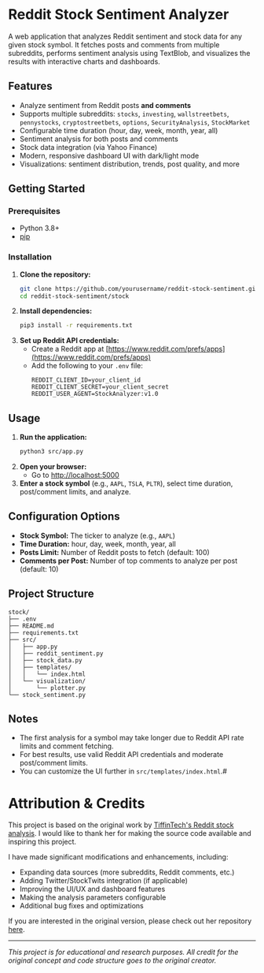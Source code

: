# Reddit Stock Sentiment Analyzer

A web application that analyzes Reddit sentiment and stock data for any given stock symbol. It fetches posts and comments from multiple subreddits, performs sentiment analysis using TextBlob, and visualizes the results with interactive charts and dashboards.

## Features
- Analyze sentiment from Reddit posts **and comments**
- Supports multiple subreddits: `stocks`, `investing`, `wallstreetbets`, `pennystocks`, `cryptostreetbets`, `options`, `SecurityAnalysis`, `StockMarket`
- Configurable time duration (hour, day, week, month, year, all)
- Sentiment analysis for both posts and comments
- Stock data integration (via Yahoo Finance)
- Modern, responsive dashboard UI with dark/light mode
- Visualizations: sentiment distribution, trends, post quality, and more

## Getting Started

### Prerequisites
- Python 3.8+
- [pip](https://pip.pypa.io/en/stable/)

### Installation
1. **Clone the repository:**
   ```bash
   git clone https://github.com/yourusername/reddit-stock-sentiment.git
   cd reddit-stock-sentiment/stock
   ```
2. **Install dependencies:**
   ```bash
   pip3 install -r requirements.txt
   ```
3. **Set up Reddit API credentials:**
   - Create a Reddit app at [https://www.reddit.com/prefs/apps](https://www.reddit.com/prefs/apps)
   - Add the following to your `.env` file:
     ```env
     REDDIT_CLIENT_ID=your_client_id
     REDDIT_CLIENT_SECRET=your_client_secret
     REDDIT_USER_AGENT=StockAnalyzer:v1.0
     ```
     
## Usage
1. **Run the application:**
   ```bash
   python3 src/app.py
   ```
2. **Open your browser:**
   - Go to [http://localhost:5000](http://localhost:5000)
3. **Enter a stock symbol** (e.g., `AAPL`, `TSLA`, `PLTR`), select time duration, post/comment limits, and analyze.

## Configuration Options
- **Stock Symbol:** The ticker to analyze (e.g., `AAPL`)
- **Time Duration:** hour, day, week, month, year, all
- **Posts Limit:** Number of Reddit posts to fetch (default: 100)
- **Comments per Post:** Number of top comments to analyze per post (default: 10)

## Project Structure
```
stock/
├── .env
├── README.md
├── requirements.txt
├── src/
│   ├── app.py
│   ├── reddit_sentiment.py
│   ├── stock_data.py
│   ├── templates/
│   │   └── index.html
│   └── visualization/
│       └── plotter.py
└── stock_sentiment.py
```

## Notes
- The first analysis for a symbol may take longer due to Reddit API rate limits and comment fetching.
- For best results, use valid Reddit API credentials and moderate post/comment limits.
- You can customize the UI further in `src/templates/index.html`.#

# Attribution & Credits

This project is based on the original work by [TiffinTech's Reddit stock analysis](https://github.com/TiffinTech/stock). I would like to thank her for making the source code available and inspiring this project.

I have made significant modifications and enhancements, including:
- Expanding data sources (more subreddits, Reddit comments, etc.)
- Adding Twitter/StockTwits integration (if applicable)
- Improving the UI/UX and dashboard features
- Making the analysis parameters configurable
- Additional bug fixes and optimizations

If you are interested in the original version, please check out her repository [here](https://github.com/TiffinTech/stock).

---

*This project is for educational and research purposes. All credit for the original concept and code structure goes to the original creator.*
